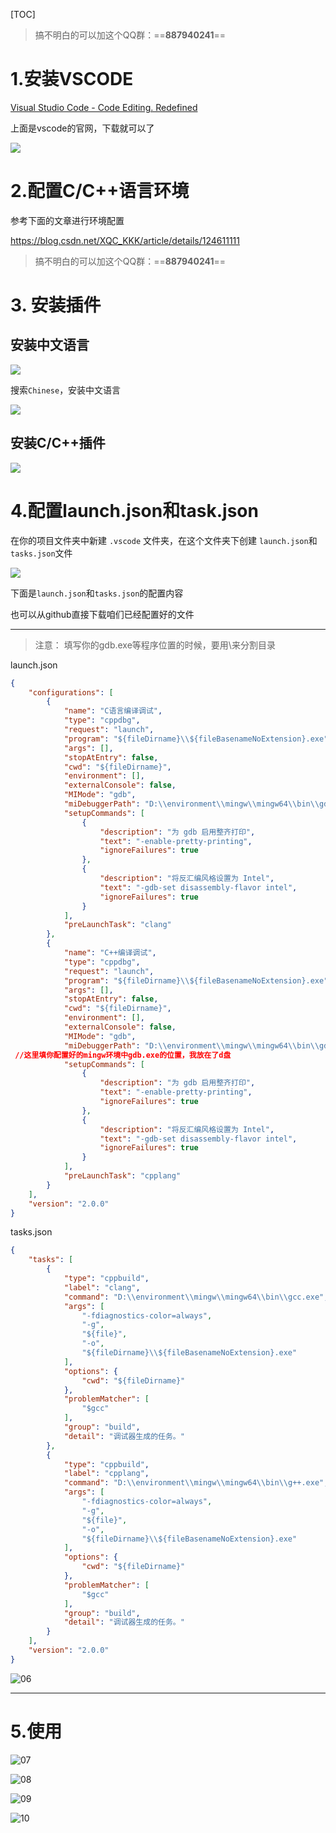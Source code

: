 [TOC]

>  搞不明白的可以加这个QQ群：==**887940241**==

# 1.安装VSCODE

[Visual Studio Code - Code Editing. Redefined](https://code.visualstudio.com/)

上面是vscode的官网，下载就可以了

![](.\image\01.png)

# 2.配置C/C++语言环境

参考下面的文章进行环境配置

https://blog.csdn.net/XQC_KKK/article/details/124611111

> 搞不明白的可以加这个QQ群：==**887940241**==

# 3. 安装插件

## 安装中文语言

![](.\image\02.png)

搜索`Chinese`，安装中文语言

![](.\image\03.png)



## 安装C/C++插件

![](.\image\04.png)



# 4.配置launch.json和task.json

在你的项目文件夹中新建 `.vscode` 文件夹，在这个文件夹下创建 `launch.json`和`tasks.json`文件

![](.\image\05.png)



下面是`launch.json`和`tasks.json`的配置内容

也可以从github直接下载咱们已经配置好的文件

---

> 注意： 填写你的gdb.exe等程序位置的时候，要用\\来分割目录

launch.json

```json
{
    "configurations": [
        {
            "name": "C语言编译调试",
            "type": "cppdbg",
            "request": "launch",
            "program": "${fileDirname}\\${fileBasenameNoExtension}.exe",
            "args": [],
            "stopAtEntry": false,
            "cwd": "${fileDirname}",
            "environment": [],
            "externalConsole": false,
            "MIMode": "gdb",
            "miDebuggerPath": "D:\\environment\\mingw\\mingw64\\bin\\gdb.exe", //这里填你配置好的mingw环境中gdb.exe的位置，我放在了d盘
            "setupCommands": [
                {
                    "description": "为 gdb 启用整齐打印",
                    "text": "-enable-pretty-printing",
                    "ignoreFailures": true
                },
                {
                    "description": "将反汇编风格设置为 Intel",
                    "text": "-gdb-set disassembly-flavor intel",
                    "ignoreFailures": true
                }
            ],
            "preLaunchTask": "clang"
        },
        {
            "name": "C++编译调试",
            "type": "cppdbg",
            "request": "launch",
            "program": "${fileDirname}\\${fileBasenameNoExtension}.exe",
            "args": [],
            "stopAtEntry": false,
            "cwd": "${fileDirname}",
            "environment": [],
            "externalConsole": false,
            "MIMode": "gdb",
            "miDebuggerPath": "D:\\environment\\mingw\\mingw64\\bin\\gdb.exe",
 //这里填你配置好的mingw环境中gdb.exe的位置，我放在了d盘
            "setupCommands": [
                {
                    "description": "为 gdb 启用整齐打印",
                    "text": "-enable-pretty-printing",
                    "ignoreFailures": true
                },
                {
                    "description": "将反汇编风格设置为 Intel",
                    "text": "-gdb-set disassembly-flavor intel",
                    "ignoreFailures": true
                }
            ],
            "preLaunchTask": "cpplang"
        }
    ],
    "version": "2.0.0"
}
```

tasks.json

```json
{
    "tasks": [
        {
            "type": "cppbuild",
            "label": "clang",
            "command": "D:\\environment\\mingw\\mingw64\\bin\\gcc.exe",//这里是你配置的环境里面的gcc.exe的位置
            "args": [
                "-fdiagnostics-color=always",
                "-g",
                "${file}",
                "-o",
                "${fileDirname}\\${fileBasenameNoExtension}.exe"
            ],
            "options": {
                "cwd": "${fileDirname}"
            },
            "problemMatcher": [
                "$gcc"
            ],
            "group": "build",
            "detail": "调试器生成的任务。"
        },
        {
            "type": "cppbuild",
            "label": "cpplang",
            "command": "D:\\environment\\mingw\\mingw64\\bin\\g++.exe",//这里是你配置的环境里面的gcc.exe的位置
            "args": [
                "-fdiagnostics-color=always",
                "-g",
                "${file}",
                "-o",
                "${fileDirname}\\${fileBasenameNoExtension}.exe"
            ],
            "options": {
                "cwd": "${fileDirname}"
            },
            "problemMatcher": [
                "$gcc"
            ],
            "group": "build",
            "detail": "调试器生成的任务。"
        }
    ],
    "version": "2.0.0"
}
```

![06](.\image\06.png)



---

# 5.使用

![07](.\image\07.png)

![08](.\image\08.png)

![09](.\image\09.png)

![10](.\image\10.png)
